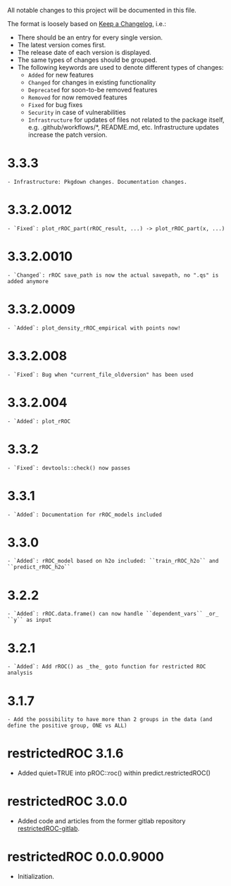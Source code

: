 All notable changes to this project will be documented in this file.

The format is loosely based on [Keep a Changelog](https://keepachangelog.com/en/1.0.0/), i.e.:

- There should be an entry for every single version.
- The latest version comes first.
- The release date of each version is displayed.
- The same types of changes should be grouped.
- The following keywords are used to denote different types of changes:
  - `Added` for new features
  - `Changed` for changes in existing functionality
  - `Deprecated` for soon-to-be removed features
  - `Removed` for now removed features
  - `Fixed` for bug fixes
  - `Security` in case of vulnerabilities
  - `Infrastructure` for updates of files not related to the package itself,
    e.g. .github/workflows/\*, README.md, etc. Infrastructure updates increase
    the patch version.

# 3.3.3

    - Infrastructure: Pkgdown changes. Documentation changes. 

# 3.3.2.0012

    - `Fixed`: plot_rROC_part(rROC_result, ...) -> plot_rROC_part(x, ...)

# 3.3.2.0010

    - `Changed`: rROC save_path is now the actual savepath, no ".qs" is added anymore

# 3.3.2.0009

    - `Added`: plot_density_rROC_empirical with points now!

# 3.3.2.008

    - `Fixed`: Bug when "current_file_oldversion" has been used

# 3.3.2.004

    - `Added`: plot_rROC

# 3.3.2

    - `Fixed`: devtools::check() now passes

# 3.3.1

    - `Added`: Documentation for rROC_models included

# 3.3.0

    - `Added`: rROC_model based on h2o included: ``train_rROC_h2o`` and ``predict_rROC_h2o``

# 3.2.2

    - `Added`: rROC.data.frame() can now handle ``dependent_vars`` _or_ ``y`` as input

# 3.2.1

    - `Added`: Add rROC() as _the_ goto function for restricted ROC analysis

# 3.1.7

    - Add the possibility to have more than 2 groups in the data (and define the positive group, ONE vs ALL)

# restrictedROC 3.1.6

- Added quiet=TRUE into pROC::roc() within predict.restrictedROC()

# restrictedROC 3.0.0

- Added code and articles from the former gitlab repository
  [restrictedROC-gitlab](https://git.uni-regensburg.de/03_projects/theory/restrictedROC).

# restrictedROC 0.0.0.9000

- Initialization.
